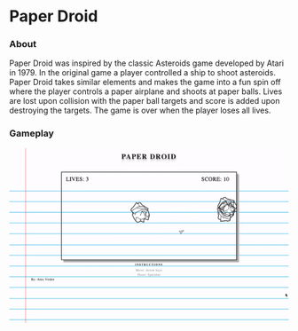 # Paper Droid

### About 

Paper Droid was inspired by the classic Asteroids game developed by Atari in 1979. In the original game a player controlled a ship to shoot asteroids. Paper Droid takes similar elements and makes the game into a fun spin off where the player controls a paper airplane and shoots at paper balls. Lives are lost upon collision with the paper ball targets and score is added upon destroying the targets. The game is over when the player loses all lives. 

### Gameplay 
<img src="assets/images/gameplay3.gif" alt="gameplay" style="max-width:100%;">